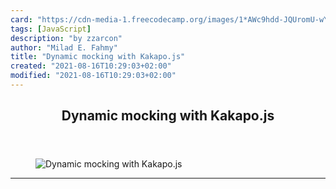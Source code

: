 ```yaml
---
card: "https://cdn-media-1.freecodecamp.org/images/1*AWc9hdd-JQUromU-wYWeDA.jpeg"
tags: [JavaScript]
description: "by zzarcon"
author: "Milad E. Fahmy"
title: "Dynamic mocking with Kakapo.js"
created: "2021-08-16T10:29:03+02:00"
modified: "2021-08-16T10:29:03+02:00"
---
```

<div class="site-wrapper">
<main id="site-main" class="site-main outer">
<div class="inner">
<article class="post-full post tag-javascript tag-web-development tag-ios tag-design tag-open-source ">
<header class="post-full-header">
<h1 class="post-full-title">Dynamic mocking with Kakapo.js</h1>
</header>
<figure class="post-full-image">
<picture>
<source media="(max-width: 700px)" sizes="1px" srcset="data:image/gif;base64,R0lGODlhAQABAIAAAAAAAP///yH5BAEAAAAALAAAAAABAAEAAAIBRAA7 1w">
<source media="(min-width: 701px)" sizes="(max-width: 800px) 400px,
(max-width: 1170px) 700px,
1400px" srcset="https://cdn-media-1.freecodecamp.org/images/1*AWc9hdd-JQUromU-wYWeDA.jpeg 300w,
https://cdn-media-1.freecodecamp.org/images/1*AWc9hdd-JQUromU-wYWeDA.jpeg 600w,
https://cdn-media-1.freecodecamp.org/images/1*AWc9hdd-JQUromU-wYWeDA.jpeg 1000w,
https://cdn-media-1.freecodecamp.org/images/1*AWc9hdd-JQUromU-wYWeDA.jpeg 2000w">
<img onerror="this.style.display='none'" src="https://cdn-media-1.freecodecamp.org/images/1*AWc9hdd-JQUromU-wYWeDA.jpeg" alt="Dynamic mocking with Kakapo.js">
</picture>
</figure>
<section class="post-full-content">
<div class="post-content medium-migrated-article">
</div>
<hr>
</section>
</article>
</div>
</main>
</div>
<!-- Google Tag Manager (noscript) -->
<!-- End Google Tag Manager (noscript) -->
